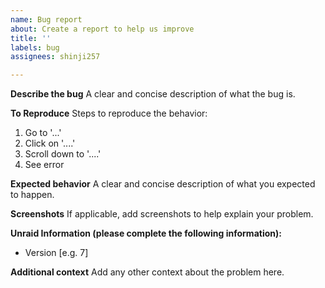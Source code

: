 ```yaml
---
name: Bug report
about: Create a report to help us improve
title: ''
labels: bug
assignees: shinji257

---
```


**Describe the bug**
A clear and concise description of what the bug is.

**To Reproduce**
Steps to reproduce the behavior:
1. Go to '...'
2. Click on '....'
3. Scroll down to '....'
4. See error

**Expected behavior**
A clear and concise description of what you expected to happen.

**Screenshots**
If applicable, add screenshots to help explain your problem.

**Unraid Information (please complete the following information):**
 - Version [e.g. 7]

**Additional context**
Add any other context about the problem here.
